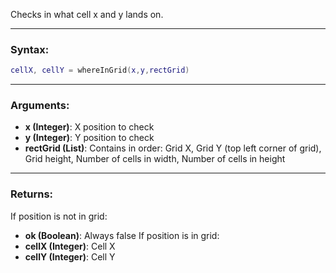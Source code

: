 Checks in what cell x and y lands on.

---
### Syntax:
```lua
cellX, cellY = whereInGrid(x,y,rectGrid)
```

---
### Arguments:
* **x (Integer)**: X position to check
* **y (Integer)**: Y position to check
* **rectGrid (List)**: Contains in order: Grid X, Grid Y (top left corner of grid), Grid height, Number of cells in width, Number of cells in height
---
### Returns:
If position is not in grid:
* **ok (Boolean)**: Always false
If position is in grid:
* **cellX (Integer)**: Cell X
* **cellY (Integer)**: Cell Y